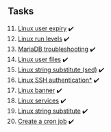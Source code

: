 ## Tasks

11. [Linux user expiry](https://github.com/kmilach/kodekloud-engineer/blob/main/sysadmin/tasks-11-20/task-11.md) ✔️
12. [Linux run levels](https://github.com/kmilach/kodekloud-engineer/blob/main/sysadmin/tasks-11-20/task-12.md) ✔️
13. [MariaDB troubleshooting](https://github.com/kmilach/kodekloud-engineer/blob/main/sysadmin/tasks-11-20/task-13.md) ✔️
14. [Linux user files](https://github.com/kmilach/kodekloud-engineer/blob/main/sysadmin/tasks-11-20/task-14.md) ✔️
15. [Linux string substitute (sed)](https://github.com/kmilach/kodekloud-engineer/blob/main/sysadmin/tasks-11-20/task-15.md) ✔️
16. [Linux SSH authentication*](https://github.com/kmilach/kodekloud-engineer/blob/main/sysadmin/tasks-11-20/task-16.md) ✔️
17. [Linux banner](https://github.com/kmilach/kodekloud-engineer/blob/main/sysadmin/tasks-11-20/task-17.md) ✔️
18. [Linux services](https://github.com/kmilach/kodekloud-engineer/blob/main/sysadmin/tasks-11-20/task-18.md) ✔️
19. [Linux string substitute](https://github.com/kmilach/kodekloud-engineer/blob/main/sysadmin/tasks-11-20/task-19.md) ✔️
20. [Create a cron job](https://github.com/kmilach/kodekloud-engineer/blob/main/sysadmin/tasks-11-20/task-20.md) ✔️
